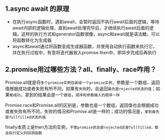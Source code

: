 ## 1.async await 的原理

- 在执行async函数时，遇到await，会暂时返回不执行await后面的逻辑，等待await内部的逻辑处理，直到await处理完毕后，才继续执行await后面的逻辑。这样的执行方式和generator函数很像，async和await就是语法糖，可以将函数转化为生成器
- async和await通过将函数变成生成器函数，并使用自动执行函数来执行它，并在执行过程中，有意将迭代器放入promise.then中，即异步完成后再执行



## 2.promise用过哪些方法？all、finally、race咋用？

Promise.all就是将`多个promise实例包装成一个promise实例`，参数是一个数组，返回值根据成功或者失败有所不同，如果有`失败`的，会返回`最先是rejected状态的值`；如果`都成功`，拿到的结果会是一个`数组`，`顺序和参数输入的顺序一样`

Promise.race和Promise.all的区别是，参数也是一个数组，返回值也会根据成功或者失败有所不同，失败的情况和Promise.all是一样的；成功的情况是，`拿到最先是fullfilled状态的值`

finally本质上是then方法的实例，`不管promise状态是rejected还是fullfilled，都会执行定义的回调函数`

